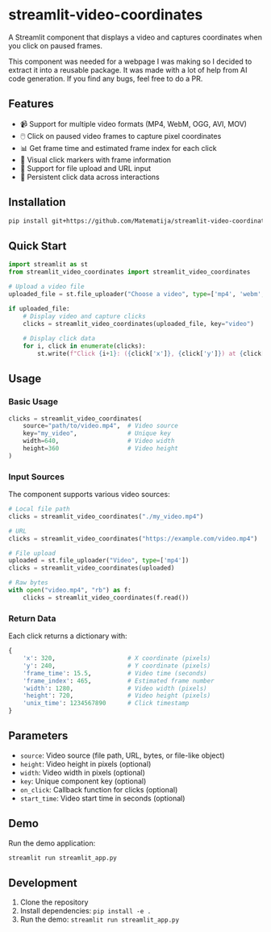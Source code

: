 # streamlit-video-coordinates

A Streamlit component that displays a video and captures coordinates when you click on paused frames.

This component was needed for a webpage I was making so I decided to extract it into a reusable package. It was made with a lot of help from AI code generation. If you find any bugs, feel free to do a PR.

## Features

- 📹 Support for multiple video formats (MP4, WebM, OGG, AVI, MOV)
- 🖱️ Click on paused video frames to capture pixel coordinates
- 📊 Get frame time and estimated frame index for each click
- 🎯 Visual click markers with frame information
- 📁 Support for file upload and URL input
- 💾 Persistent click data across interactions

## Installation

```bash
pip install git+https://github.com/Matematija/streamlit-video-coordinates.git
```

## Quick Start

```python
import streamlit as st
from streamlit_video_coordinates import streamlit_video_coordinates

# Upload a video file
uploaded_file = st.file_uploader("Choose a video", type=['mp4', 'webm', 'ogg'])

if uploaded_file:
    # Display video and capture clicks
    clicks = streamlit_video_coordinates(uploaded_file, key="video")
    
    # Display click data
    for i, click in enumerate(clicks):
        st.write(f"Click {i+1}: ({click['x']}, {click['y']}) at {click['frame_time']:.2f}s")
```

## Usage

### Basic Usage

```python
clicks = streamlit_video_coordinates(
    source="path/to/video.mp4",  # Video source
    key="my_video",              # Unique key
    width=640,                   # Video width
    height=360                   # Video height
)
```

### Input Sources

The component supports various video sources:

```python
# Local file path
clicks = streamlit_video_coordinates("./my_video.mp4")

# URL
clicks = streamlit_video_coordinates("https://example.com/video.mp4")

# File upload
uploaded = st.file_uploader("Video", type=['mp4'])
clicks = streamlit_video_coordinates(uploaded)

# Raw bytes
with open("video.mp4", "rb") as f:
    clicks = streamlit_video_coordinates(f.read())
```

### Return Data

Each click returns a dictionary with:

```python
{
    'x': 320,                    # X coordinate (pixels)
    'y': 240,                    # Y coordinate (pixels)
    'frame_time': 15.5,          # Video time (seconds)
    'frame_index': 465,          # Estimated frame number
    'width': 1280,               # Video width (pixels)
    'height': 720,               # Video height (pixels)
    'unix_time': 1234567890      # Click timestamp
}
```

## Parameters

- `source`: Video source (file path, URL, bytes, or file-like object)
- `height`: Video height in pixels (optional)
- `width`: Video width in pixels (optional)
- `key`: Unique component key (optional)
- `on_click`: Callback function for clicks (optional)
- `start_time`: Video start time in seconds (optional)

## Demo

Run the demo application:

```bash
streamlit run streamlit_app.py
```

## Development

1. Clone the repository
2. Install dependencies: `pip install -e .`
3. Run the demo: `streamlit run streamlit_app.py`
